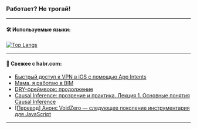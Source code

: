 ### Работает? Не трогай!

---
<!--
#### 🛠️ Technical stack:

![Java](https://img.shields.io/badge/Java-informational?logo=Oracle&style=flat&logoColor=white&color=FF4500)
![Kotlin](https://img.shields.io/badge/Kotlin-informational?logo=Kotlin&style=flat&logoColor=white&color=774D97)
![TS](https://img.shields.io/badge/TypeScript-informational?logo=typeScript&style=flat&logoColor=black&color=017acc)
![Python](https://img.shields.io/badge/Python-informational?logo=Python&style=flat&logoColor=black&color=ffdd54) <br>
![Spring](https://img.shields.io/badge/Spring-informational?logo=Spring&style=flat&logoColor=white&color=6DB33F) 
![SpringBoot](https://img.shields.io/badge/SpringBoot-informational?logo=SpringBoot&style=flat&logoColor=white&color=6DB33F)
![Nest](https://img.shields.io/badge/NestJS-informational?logo=NestJS&style=flat&logoColor=white&color=E0234E) 
![NodeJS](https://img.shields.io/badge/NodeJS-informational?logo=node.js&style=flat&logoColor=white&color=70A760)<br>
![PostgreSQL](https://img.shields.io/badge/PostgreSQL-informational?logo=PostgreSQL&style=flat&logoColor=white&color=DAA520)
![MongoDB](https://img.shields.io/badge/MongoDB-informational?logo=MongoDB&style=flat&logoColor=white&color=870000)
![Apache](https://img.shields.io/badge/Apache-informational?logo=apache&style=flat&logoColor=white&color=f74e28)

___ 
-->

#### 🛠️ Используемые языки:

[![Top Langs](https://github-readme-stats-u2qms2cxw-advtsettinggmailcoms-projects.vercel.app/api/top-langs/?username=zloylis&langs_count=10&hide_title=true&title_color=e6edf3&size_weight=0.5&count_weight=0.5&layout=compact&hide_progress=true&hide_border=true&theme=dracula)](https://github.com/zloylis)

<!---


####  :octocat:&nbsp;&nbsp; Статистика:

![GitHub stats](https://github-readme-stats-u2qms2cxw-advtsettinggmailcoms-projects.vercel.app/api?username=zloylis&show_icons=true&hide_border=true&theme=dracula&title_color=e6edf3&include_all_commits=true&count_private=true&hide_rank=false&hide_title=true&rank_icon=github)
-->
---

#### 💬 Свежее с habr.com:

<!-- BLOG-POST-LIST:START -->
- [Быстрый доступ к VPN в iOS с помощью App Intents](https://habr.com/ru/companies/skbkontur/articles/846366/?utm_source=habrahabr&utm_medium=rss&utm_campaign=846366)
- [Мама, я работаю в BIM](https://habr.com/ru/companies/pik_digital/articles/847550/?utm_source=habrahabr&utm_medium=rss&utm_campaign=847550)
- [DRY-фреймворк: продолжение](https://habr.com/ru/articles/847542/?utm_source=habrahabr&utm_medium=rss&utm_campaign=847542)
- [Causal Inference: прозрение и практика. Лекция 1. Основные понятия Causal Inference](https://habr.com/ru/companies/sberbank/articles/847382/?utm_source=habrahabr&utm_medium=rss&utm_campaign=847382)
- [[Перевод] Анонс VoidZero — следующее поколение инструментария для JavaScript](https://habr.com/ru/companies/first/articles/847514/?utm_source=habrahabr&utm_medium=rss&utm_campaign=847514)
<!-- BLOG-POST-LIST:END -->

---
